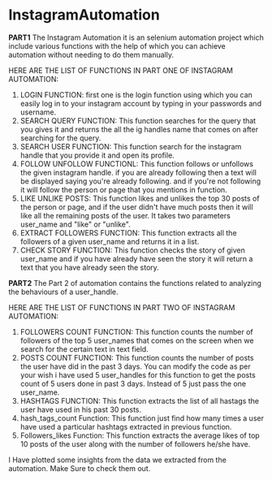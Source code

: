 # InstagramAutomation

**PART1**
The Instagram Automation it is an selenium automation project which include various functions with the help of which you can
achieve automation without needing to do them manually.

HERE ARE THE LIST OF FUNCTIONS IN PART ONE OF INSTAGRAM AUTOMATION:

1. LOGIN FUNCTION: first one is the login function using which you can easily log in to your instagram account by typing in your passwords and username.
2. SEARCH QUERY FUNCTION: This function searches for the query that you gives it and returns the all the ig handles name that comes on after searching for the query.
3. SEARCH USER FUNCTION: This function search for the instagram handle that you provide it and open its profile.
4. FOLLOW UNFOLLOW FUNCTIONL: This function follows or unfollows the given instagram handle. if you are already following then a text will be displayed saying you're already following.
   and if you're not following it will follow the person or page that you mentions in function.
5. LIKE UNLIKE POSTS: This function likes and unlikes the top 30 posts of the person or page, and if the user didn't have much posts then it will like all the remaining posts of the user.
    It takes two parameters user_name and "like" or "unlike".
6. EXTRACT FOLLOWERS FUNCTION: This function extracts all the followers of a given user_name and returns it in a list.
7. CHECK STORY FUNCTION: This function checks the story of given user_name and if you have already have seen the story it will return a text that you have already seen the story.

   
**PART2**
The Part 2 of automation contains the functions related to analyzing the behaviours of a user_handle.

HERE ARE THE LIST OF FUNCTIONS IN PART TWO OF INSTAGRAM AUTOMATION:
1. FOLLOWERS COUNT FUNCTION: This function counts the number of followers of the top 5 user_names that comes on the screen when we search for the certain text in text field.
2. POSTS COUNT FUNCTION: This function counts the number of posts the user have did in the past 3 days. You can modify the code as per your wish i have used 5 user_handles for this function to get the posts count of 5 users done in past 3 days. Instead of 5 just pass the one user_name.
3. HASHTAGS FUNCTION: This function extracts the list of all hastags the user have used in his past 30 posts.
4. hash_tags_count Function: This function just find how many times a user have used a particular hashtags extracted in previous function.
5. Followers_likes Function: This function extracts the average likes of top 10 posts of the user along with the number of followers he/she have.

I Have plotted some insights from the data we extracted from the automation. Make Sure to check them out.
